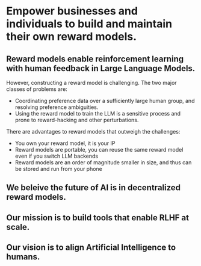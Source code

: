 
# Empower businesses and individuals to build and maintain their own reward models. 

## Reward models enable reinforcement learning with human feedback in Large Language Models. 

However, constructing a reward model is challenging. The two major classes of problems are: 
- Coordinating preference data over a sufficiently large human group, and resolving preference ambiguities. 
- Using the reward model to train the LLM is a sensitive process and prone to reward-hacking and other perturbations. 

There are advantages to reward models that outweigh the challenges:
- You own your reward model, it is your IP 
- Reward models are portable, you can reuse the same reward model even if you switch LLM backends
- Reward models are an order of magnitude smaller in size, and thus can be stored and run from your phone

## We beleive the future of AI is in decentralized reward models. 

## Our mission is to build tools that enable RLHF at scale. 

## Our vision is to align Artificial Intelligence to humans. 
